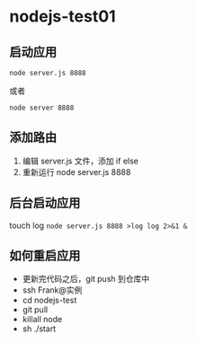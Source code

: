 # nodejs-test01

## 启动应用

`node server.js 8888`

或者

`node server 8888`

## 添加路由

1. 编辑 server.js 文件，添加 if else
2. 重新运行 node server.js 8888



## 后台启动应用

touch log
`node server.js 8888 >log log 2>&1 &`

## 如何重启应用
* 更新完代码之后，git push 到仓库中
* ssh Frank@实例 
* cd nodejs-test
* git pull
* killall node
* sh ./start
